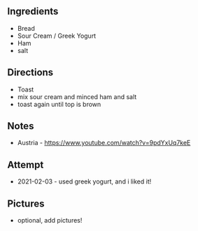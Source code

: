 ## Ingredients
* Bread
* Sour Cream / Greek Yogurt
* Ham
* salt

## Directions
* Toast
* mix sour cream and minced ham and salt
* toast again until top is brown

## Notes
* Austria - https://www.youtube.com/watch?v=9pdYxUq7keE

## Attempt
* 2021-02-03 - used greek yogurt, and i liked it!

## Pictures
* optional, add pictures!
